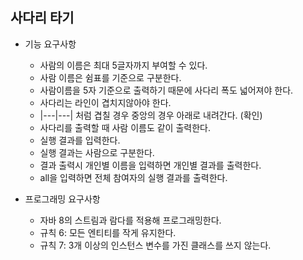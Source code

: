 ## 사다리 타기

* 기능 요구사항
    - 사람의 이름은 최대 5글자까지 부여할 수 있다.
    - 사람 이름은 쉼표를 기준으로 구분한다.
    - 사람이름을 5자 기준으로 출력하기 때문에 사다리 폭도 넓어져야 한다.
    - 사다리는 라인이 겹치지않아야 한다.
    - |---|---| 처럼 겹칠 경우 중앙의 경우 아래로 내려간다. (확인)
    - 사다리를 출력할 때 사람 이름도 같이 출력한다.
    - 실행 결과를 입력한다.
    - 실행 결과는 사람으로 구분한다.
    - 결과 출력시 개인별 이름을 입력하면 개인별 결과를 출력한다.
    - all을 입력하면 전체 참여자의 실행 결과를 출력한다.


* 프로그래밍 요구사항
    - 자바 8의 스트림과 람다를 적용해 프로그래밍한다.
    - 규칙 6: 모든 엔티티를 작게 유지한다.
    - 규칙 7: 3개 이상의 인스턴스 변수를 가진 클래스를 쓰지 않는다.